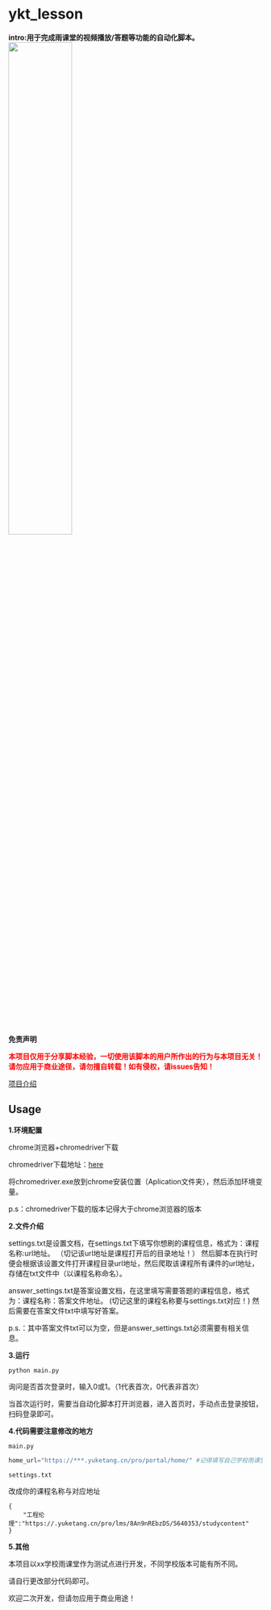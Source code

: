 # ykt_lesson
**intro:用于完成雨课堂的视频播放/答题等功能的自动化脚本。**
<img src='https://img-blog.csdnimg.cn/20201127224206491.png?x-oss-process=image/watermark,type_ZmFuZ3poZW5naGVpdGk,shadow_10,text_aHR0cHM6Ly9ibG9nLmNzZG4ubmV0L3hqbTg1MDU1MjU4Ng==,size_16,color_FFFFFF,t_70' width="50%">

**免责声明**

<font color="red">**本项目仅用于分享脚本经验，一切使用该脚本的用户所作出的行为与本项目无关！请勿应用于商业途径，请勿擅自转载！如有侵权，请issues告知！**</font>

[项目介绍](/post/jiao-ben-yu-ke-tang-zi-dong-hua-python-jiao-ben/)



## Usage

**1.环境配置**

chrome浏览器+chromedriver下载

chromedriver下载地址：[here](https://registry.npmmirror.com/binary.html?path=chromedriver/)

将chromedriver.exe放到chrome安装位置（Aplication文件夹），然后添加环境变量。

p.s：chromedriver下载的版本记得大于chrome浏览器的版本



**2.文件介绍**

settings.txt是设置文档，在settings.txt下填写你想刷的课程信息，格式为：课程名称:url地址。
（切记该url地址是课程打开后的目录地址！）
然后脚本在执行时便会根据该设置文件打开课程目录url地址，然后爬取该课程所有课件的url地址，存储在txt文件中（以课程名称命名）。

answer_settings.txt是答案设置文档，在这里填写需要答题的课程信息，格式为：课程名称：答案文件地址。
(切记这里的课程名称要与settings.txt对应！)
然后需要在答案文件txt中填写好答案。

p.s.：其中答案文件txt可以为空，但是answer_settings.txt必须需要有相关信息。



**3.运行**

```shell
python main.py
```

询问是否首次登录时，输入0或1。（1代表首次，0代表非首次）

当首次运行时，需要当自动化脚本打开浏览器，进入首页时，手动点击登录按钮，扫码登录即可。



**4.代码需要注意修改的地方**

`main.py`

```python
home_url="https://***.yuketang.cn/pro/portal/home/" #记得填写自己学校雨课堂地址~
```

`settings.txt`

改成你的课程名称与对应地址

```
{
    "工程伦理":"https://.yuketang.cn/pro/lms/8An9nREbzDS/5640353/studycontent"
}
```



**5.其他**

本项目以xx学校雨课堂作为测试点进行开发，不同学校版本可能有所不同。

请自行更改部分代码即可。

欢迎二次开发，但请勿应用于商业用途！